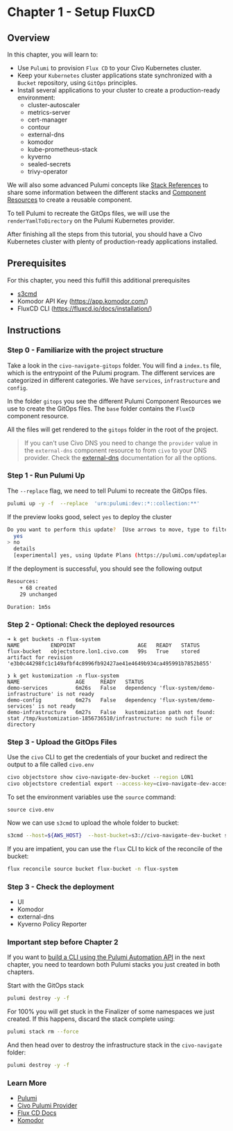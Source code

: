 # Chapter 1 - Setup FluxCD

## Overview

In this chapter, you will learn to:

- Use `Pulumi` to provision `Flux CD` to your Civo Kubernetes cluster.
- Keep your `Kubernetes` cluster applications state synchronized with a `Bucket` repository, using `GitOps` principles.
- Install several applications to your cluster to create a production-ready environment:
    - cluster-autoscaler
    - metrics-server
    - cert-manager
    - contour
    - external-dns
    - komodor
    - kube-prometheus-stack
    - kyverno
    - sealed-secrets
    - trivy-operator

We will also some advanced Pulumi concepts
like [Stack References](https://www.pulumi.com/docs/intro/concepts/stack/#stackreferences) to share some information
between the different stacks and [Component Resources](https://www.pulumi.com/docs/intro/concepts/resources/components/)
to create a reusable component.

To tell Pulumi to recreate the GitOps files, we will use the `renderYamlToDirectory` on the Pulumi Kubernetes provider.

After finishing all the steps from this tutorial, you should have a Civo Kubernetes cluster with plenty of
production-ready applications installed.

## Prerequisites

For this chapter, you need this fulfill this additional prerequisites

- [s3cmd](https://s3tools.org/s3cmd)
- Komodor API Key (https://app.komodor.com/)
- FluxCD CLI (https://fluxcd.io/docs/installation/)

## Instructions

### Step 0 - Familiarize with the project structure

Take a look in the `civo-navigate-gitops` folder. You will find a `index.ts` file, which is the entrypoint of the Pulumi
program. The different services are categorized in different categories. We have `services`, `infrastructure`
and `config`.

In the folder `gitops` you see the different Pulumi Component Resources we use to create the GitOps files. The `base`
folder contains the `FluxCD` component resource.

All the files will get rendered to the `gitops` folder in the root of the project.

> If you can't use Civo DNS you need to change the `provider` value in the `external-dns` component resource to
> from `civo` to your DNS provider. Check
> the [external-dns](https://github.com/kubernetes-sigs/external-dns#the-latest-release) documentation for all the
> options.

### Step 1 - Run Pulumi Up

The `--replace` flag, we need to tell Pulumi to recreate the GitOps files.

```bash
pulumi up -y -f  --replace  'urn:pulumi:dev::*::collection:**'
```

If the preview looks good, select `yes` to deploy the cluster

```bash
Do you want to perform this update?  [Use arrows to move, type to filter]
  yes
> no
  details
  [experimental] yes, using Update Plans (https://pulumi.com/updateplans)
```

If the deployment is successful, you should see the following output

```bash
Resources:
    + 68 created
    29 unchanged

Duration: 1m5s
```

### Step 2 - Optional: Check the deployed resources

```
➜ k get buckets -n flux-system
NAME          ENDPOINT                    AGE   READY   STATUS
flux-bucket   objectstore.lon1.civo.com   99s   True    stored artifact for revision 'e3b0c44298fc1c149afbf4c8996fb92427ae41e4649b934ca495991b7852b855'

❯ k get kustomization -n flux-system
NAME                  AGE     READY   STATUS
demo-services         6m26s   False   dependency 'flux-system/demo-infrastructure' is not ready
demo-config           6m27s   False   dependency 'flux-system/demo-services' is not ready
demo-infrastructure   6m27s   False   kustomization path not found: stat /tmp/kustomization-1856736510/infrastructure: no such file or directory
```

### Step 3 - Upload the GitOps Files

Use the `civo` CLI to get the credentials of your bucket and redirect the output to a file called `civo.env`

```bash
civo objectstore show civo-navigate-dev-bucket --region LON1
civo objectstore credential export --access-key=civo-navigate-dev-access-key --region LON1 > civo.env
```

To set the environment variables use the `source` command:

```
source civo.env
```

Now we can use `s3cmd` to upload the whole folder to bucket:

```bash
s3cmd --host=${AWS_HOST}  --host-bucket=s3://civo-navigate-dev-bucket sync --acl-public gitops/ s3://civo-navigate-dev-bucket
```

If you are impatient, you can use the `flux` CLI to kick of the reconcile of the bucket:

```bash
flux reconcile source bucket flux-bucket -n flux-system
```

### Step 3 - Check the deployment

- UI
- Komodor
- external-dns
- Kyverno Policy Reporter

### Important step before Chapter 2

If you want to [build a CLI using the Pulumi Automation API](./02-automation-api.md) in the next chapter, you need to
teardown both Pulumi stacks you just created in both chapters.

Start with the GitOps stack

```bash
pulumi destroy -y -f
```

For 100% you will get stuck in the Finalizer of some namespaces we just created. If this happens, discard the
stack complete using:

```bash
pulumi stack rm --force
```

And then head over to destroy the infrastructure stack in the `civo-navigate` folder:

```bash
pulumi destroy -y -f
```

### Learn More

- [Pulumi](https://www.pulumi.com/)
- [Civo Pulumi Provider](https://www.pulumi.com/registry/packages/civo/)
- [Flux CD Docs](https://fluxcd.io/flux/)
- [Komodor](https://docs.komodor.com/)






